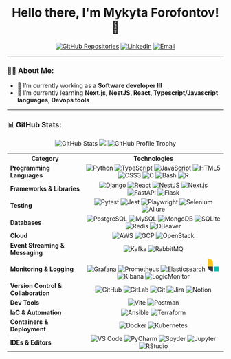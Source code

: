 <h1 align="center">Hello there, I'm Mykyta Forofontov! 👋</h1>

<p align="center">
  <a href="https://github.com/MForofontov?tab=repositories"><img src="https://img.shields.io/badge/-My%20Repos-181717?style=for-the-badge&logo=github" alt="GitHub Repositories"></a>
  <a href="https://www.linkedin.com/in/mykyta-forofontov-7128a31bb"><img src="https://img.shields.io/badge/-LinkedIn-0077B5?style=for-the-badge&logo=linkedin" alt="LinkedIn"></a>
  <a href="mailto:[mykyta_forofontov@hotmail.com]"><img src="https://img.shields.io/badge/-Email-c14438?style=for-the-badge&logo=Gmail&logoColor=white" alt="Email"></a>
</p>

---

### 👨‍💻 About Me:
- 🔭 I’m currently working as a **Software developer III**
- 🌱 I’m currently learning **Next.js, NestJS, React, Typescript/Javascript languages, Devops tools**

---

### 📊 GitHub Stats:
<p align="center">
  <img src="https://github-readme-stats.vercel.app/api?username=MForofontov&show_icons=true&theme=radical&count_private=true&include_all_commits=true" alt="GitHub Stats" height="180em" />
  <img src="https://github-readme-stats.vercel.app/api/top-langs/?username=MForofontov&layout=compact&theme=radical&langs_count=10" height="180em" />
  <img src="https://github-profile-trophy.vercel.app/?username=MForofontov&theme=onedark&title=Commits,PullRequest,Reviews,Issues,Experience,Stars,Repositories,Followers" alt="GitHub Profile Trophy">
</p>

  <!--START_SECTION:tools-->
<div align="center">

<table>
  <tr>
    <th>Category</th>
    <th>Technologies</th>
  </tr>

  <tr>
    <td><b>Programming Languages</b></td>
    <td align="center">
      <img src="https://cdn.jsdelivr.net/gh/devicons/devicon/icons/python/python-original.svg" width="30" alt="Python"/>
      <img src="https://cdn.jsdelivr.net/gh/devicons/devicon/icons/typescript/typescript-original.svg" width="30" alt="TypeScript"/>
      <img src="https://cdn.jsdelivr.net/gh/devicons/devicon/icons/javascript/javascript-original.svg" width="30" alt="JavaScript"/>
      <img src="https://cdn.jsdelivr.net/gh/devicons/devicon/icons/html5/html5-original.svg" width="30" alt="HTML5"/>
      <img src="https://cdn.jsdelivr.net/gh/devicons/devicon/icons/css3/css3-original.svg" width="30" alt="CSS3"/>
      <img src="https://cdn.jsdelivr.net/gh/devicons/devicon/icons/c/c-original.svg" width="30" alt="C"/>
      <img src="https://cdn.jsdelivr.net/gh/devicons/devicon/icons/bash/bash-original.svg" width="30" alt="Bash"/>
      <img src="https://cdn.jsdelivr.net/gh/devicons/devicon/icons/r/r-original.svg" width="30" alt="R"/>
    </td>
  </tr>

  <tr>
    <td><b>Frameworks & Libraries</b></td>
    <td align="center">
      <img src="https://cdn.jsdelivr.net/gh/devicons/devicon/icons/django/django-plain.svg" width="30" alt="Django"/>
      <img src="https://cdn.jsdelivr.net/gh/devicons/devicon/icons/react/react-original.svg" width="30" alt="React"/>
      <img src="https://nestjs.com/img/logo-small.svg" width="30" alt="NestJS"/>
      <img src="https://cdn.jsdelivr.net/gh/devicons/devicon/icons/nextjs/nextjs-original.svg" width="30" alt="Next.js"/>
      <img src="https://cdn.jsdelivr.net/gh/devicons/devicon/icons/fastapi/fastapi-original.svg" width="30" alt="FastAPI"/>
      <img src="https://cdn.jsdelivr.net/gh/devicons/devicon/icons/flask/flask-original.svg" width="30" alt="Flask"/>
    </td>
  </tr>

  <tr>
    <td><b>Testing</b></td>
    <td align="center">
      <img src="https://cdn.jsdelivr.net/gh/devicons/devicon/icons/pytest/pytest-original.svg" width="30" alt="Pytest"/>
      <img src="https://cdn.jsdelivr.net/gh/devicons/devicon/icons/jest/jest-plain.svg" width="30" alt="Jest"/>
      <img src="https://playwright.dev/img/playwright-logo.svg" width="30" alt="Playwright"/>
      <img src="https://cdn.jsdelivr.net/gh/devicons/devicon/icons/selenium/selenium-original.svg" width="30" alt="Selenium"/>
      <img src="https://avatars.githubusercontent.com/u/5879127?s=200&v=4" width="30" alt="Allure"/>
    </td>
  </tr>

  <tr>
    <td><b>Databases</b></td>
    <td align="center">
      <img src="https://cdn.jsdelivr.net/gh/devicons/devicon/icons/postgresql/postgresql-original.svg" width="30" alt="PostgreSQL"/>
      <img src="https://cdn.jsdelivr.net/gh/devicons/devicon/icons/mysql/mysql-original.svg" width="30" alt="MySQL"/>
      <img src="https://cdn.jsdelivr.net/gh/devicons/devicon/icons/mongodb/mongodb-original.svg" width="30" alt="MongoDB"/>
      <img src="https://cdn.jsdelivr.net/gh/devicons/devicon/icons/sqlite/sqlite-original.svg" width="30" alt="SQLite"/>
      <img src="https://cdn.jsdelivr.net/gh/devicons/devicon/icons/redis/redis-original.svg" width="30" alt="Redis"/>
      <img src="https://cdn.jsdelivr.net/gh/devicons/devicon/icons/dbeaver/dbeaver-original.svg" width="30" alt="DBeaver"/>
    </td>
  </tr>

  <tr>
    <td><b>Cloud</b></td>
    <td align="center">
      <img src="https://raw.githubusercontent.com/gilbarbara/logos/main/logos/aws.svg" width="30" alt="AWS"/>
      <img src="https://raw.githubusercontent.com/gilbarbara/logos/main/logos/google-cloud.svg" width="30" alt="GCP"/>
      <img src="https://cdn.simpleicons.org/openstack/ED1944" width="30" alt="OpenStack"/>
    </td>
  </tr>

  <tr>
    <td><b>Event Streaming & Messaging</b></td>
    <td align="center">
      <img src="https://cdn.jsdelivr.net/gh/devicons/devicon/icons/apachekafka/apachekafka-original.svg" width="30" alt="Kafka"/>
      <img src="https://cdn.jsdelivr.net/gh/devicons/devicon/icons/rabbitmq/rabbitmq-original.svg" width="30" alt="RabbitMQ"/>
    </td>
  </tr>

  <tr>
    <td><b>Monitoring & Logging</b></td>
    <td align="center">
      <img src="https://cdn.jsdelivr.net/gh/devicons/devicon/icons/grafana/grafana-original.svg" width="30" alt="Grafana"/>
      <img src="https://cdn.jsdelivr.net/gh/devicons/devicon/icons/prometheus/prometheus-original.svg" width="30" alt="Prometheus"/>
      <img src="https://cdn.jsdelivr.net/gh/devicons/devicon/icons/elasticsearch/elasticsearch-original.svg" width="30" alt="Elasticsearch"/>
      <img src="https://raw.githubusercontent.com/devicons/devicon/master/icons/logstash/logstash-original.svg" width="30" alt="Logstash"/>
      <img src="https://cdn.jsdelivr.net/gh/devicons/devicon/icons/kibana/kibana-original.svg" width="30" alt="Kibana"/>
      <img src="https://svgmix.com/uploads/71c5b8-logicmonitor.svg" width="30" alt="LogicMonitor"/>
    </td>
  </tr>

  <tr>
    <td><b>Version Control & Collaboration</b></td>
    <td align="center">
      <img src="https://cdn.jsdelivr.net/gh/devicons/devicon/icons/github/github-original.svg" width="30" alt="GitHub"/>
      <img src="https://cdn.jsdelivr.net/gh/devicons/devicon/icons/gitlab/gitlab-original.svg" width="30" alt="GitLab"/>
      <img src="https://cdn.jsdelivr.net/gh/devicons/devicon/icons/git/git-original.svg" width="30" alt="Git"/>
      <img src="https://cdn.jsdelivr.net/gh/devicons/devicon/icons/jira/jira-original.svg" width="30" alt="Jira"/>
      <img src="https://cdn.jsdelivr.net/gh/devicons/devicon/icons/notion/notion-original.svg" width="30" alt="Notion"/>
    </td>
  </tr>

  <tr>
    <td><b>Dev Tools</b></td>
    <td align="center">
      <img src="https://cdn.jsdelivr.net/gh/devicons/devicon/icons/vite/vite-original.svg" width="30" alt="Vite"/>
      <img src="https://cdn.jsdelivr.net/gh/devicons/devicon/icons/postman/postman-original.svg" width="30" alt="Postman"/>
    </td>
  </tr>

  <tr>
    <td><b>IaC & Automation</b></td>
    <td align="center">
      <img src="https://cdn.jsdelivr.net/gh/devicons/devicon/icons/ansible/ansible-original.svg" width="30" alt="Ansible"/>
      <img src="https://cdn.jsdelivr.net/gh/devicons/devicon/icons/terraform/terraform-original.svg" width="30" alt="Terraform"/>
    </td>
  </tr>

  <tr>
    <td><b>Containers & Deployment</b></td>
    <td align="center">
      <img src="https://cdn.jsdelivr.net/gh/devicons/devicon/icons/docker/docker-original.svg" width="30" alt="Docker"/>
      <img src="https://cdn.jsdelivr.net/gh/devicons/devicon/icons/kubernetes/kubernetes-plain.svg" width="30" alt="Kubernetes"/>
    </td>
  </tr>

  <tr>
    <td><b>IDEs & Editors</b></td>
    <td align="center">
      <img src="https://cdn.jsdelivr.net/gh/devicons/devicon/icons/vscode/vscode-original.svg" width="30" alt="VS Code"/>
      <img src="https://cdn.jsdelivr.net/gh/devicons/devicon/icons/pycharm/pycharm-original.svg" width="30" alt="PyCharm"/>
      <img src="https://cdn.jsdelivr.net/gh/devicons/devicon/icons/spyder/spyder-original.svg" width="30" alt="Spyder"/>
      <img src="https://cdn.jsdelivr.net/gh/devicons/devicon/icons/jupyter/jupyter-original.svg" width="30" alt="Jupyter"/>
      <img src="https://cdn.jsdelivr.net/gh/devicons/devicon/icons/rstudio/rstudio-original.svg" width="30" alt="RStudio"/>
    </td>
  </tr>
</table>

</div>


  <!--END_SECTION:tools-->


